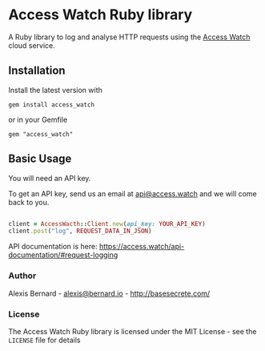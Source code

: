 # Access Watch Ruby library

A Ruby library to log and analyse HTTP requests using the [Access Watch](http://access.watch/) cloud service.

## Installation

Install the latest version with

```gem install access_watch```

or in your Gemfile

```gem "access_watch"```

## Basic Usage

You will need an API key.

To get an API key, send us an email at api@access.watch and we will come back to you.

```ruby

client = AccessWacth::Client.new(api_key: YOUR_API_KEY)
client.post("log", REQUEST_DATA_IN_JSON)
```

API documentation is here: https://access.watch/api-documentation/#request-logging

### Author

Alexis Bernard - <alexis@bernard.io> - <http://basesecrete.com/>

### License

The Access Watch Ruby library is licensed under the MIT License - see the `LICENSE` file for details
